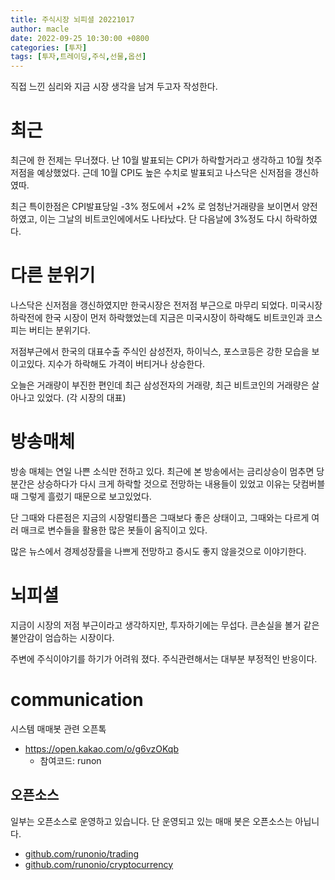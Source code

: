 ```yaml
---
title: 주식시장 뇌피셜 20221017
author: macle
date: 2022-09-25 10:30:00 +0800
categories: [투자]
tags: [투자,트레이딩,주식,선물,옵션]
---
```


직접 느낀 심리와 지금 시장 생각을 남겨 두고자 작성한다.

# 최근

최근에 한 전제는 무너졌다. 난 10월 발표되는 CPI가 하락할거라고 생각하고 10월 첫주 저점을 예상했었다. 근데 10월 CPI도 높은 수치로 발표되고 나스닥은 신저점을 갱신하였따.

최근 특이한점은 CPI발표당일 -3% 정도에서 +2% 로 엄청난거래량을 보이면서 양전하였고, 이는 그날의 비트코인에에서도 나타났다. 단 다음날에 3%정도 다시 하락하였다.

# 다른 분위기

나스닥은 신저점을 갱신하였지만 한국시장은 전저점 부근으로 마무리 되었다. 미국시장 하락전에 한국 시장이 먼저 하락했었는데 지금은 미국시장이 하락해도 비트코인과 코스피는 버티는 분위기다.

저점부근에서 한국의 대표수출 주식인 삼성전자, 하이닉스, 포스코등은 강한 모습을 보이고있다. 지수가 하락해도 가격이 버티거나 상승한다.

오늘은 거래량이 부진한 편인데 최근 삼성전자의 거래량, 최근 비트코인의 거래량은 살아나고 있었다. (각 시장의 대표)

# 방송매체

방송 매체는 연일 나쁜 소식만 전하고 있다. 최근에 본 방송에서는 금리상승이 멈추면 당분간은 상승하다가 다시 크게 하락할 것으로 전망하는 내용들이 있었고 이유는 닷컴버블때 그렇게 흘렀기 때문으로 보고있었다.

단 그때와 다른점은 지금의 시장멀티플은 그때보다 좋은 상태이고, 그때와는 다르게 여러 매크로 변수들을 활용한 많은 봇들이 움직이고 있다.

많은 뉴스에서 경제성장률을 나쁘게 전망하고 증시도 좋지 않을것으로 이야기한다.

# 뇌피셜

지금이 시장의 저점 부근이라고 생각하지만, 투자하기에는 무섭다. 큰손실을 볼거 같은 불안감이 엄습하는 시장이다.

주변에 주식이야기를 하기가 어려워 졌다. 주식관련해서는 대부분 부정적인 반응이다.

# communication
시스템 매매봇 관련 오픈톡
- https://open.kakao.com/o/g6vzOKqb
    - 참여코드: runon

## 오픈소스
일부는 오픈소스로 운영하고 있습니다. 단 운영되고 있는 매매 봇은 오픈소스는 아닙니다.

- [github.com/runonio/trading](https://github.com/runonio/trading)
- [github.com/runonio/cryptocurrency](https://github.com/runonio/cryptocurrency)
